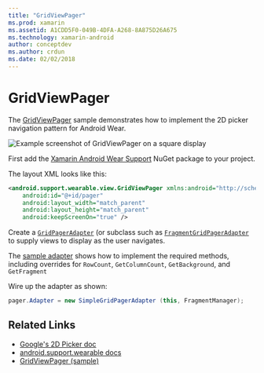 ```yaml
---
title: "GridViewPager"
ms.prod: xamarin
ms.assetid: A1CDD5F0-049B-4DFA-A268-8A875D26A675
ms.technology: xamarin-android
author: conceptdev
ms.author: crdun
ms.date: 02/02/2018
---
```


# GridViewPager

The [GridViewPager](https://docs.microsoft.com/samples/xamarin/monodroid-samples/wear-gridviewpager) sample demonstrates
how to implement the 2D picker navigation pattern for Android Wear.

![Example screenshot of GridViewPager on a square display](gridviewpager-images/gridviewpager.png)

First add the
[Xamarin Android Wear Support](https://www.nuget.org/packages/Xamarin.Android.Wear/)
NuGet package to your project.

The layout XML looks like this:

```xml
<android.support.wearable.view.GridViewPager xmlns:android="http://schemas.android.com/apk/res/android"
    android:id="@+id/pager"
    android:layout_width="match_parent"
    android:layout_height="match_parent"
    android:keepScreenOn="true" />
```

Create a
[`GridPagerAdapter`](https://developer.android.com/reference/android/support/wearable/view/GridPagerAdapter.html)
(or subclass such as
[`FragmentGridPagerAdapter`](https://developer.android.com/reference/android/support/wearable/view/FragmentGridPagerAdapter.html)
to supply views to display as the user navigates.

The
[sample adapter](https://github.com/xamarin/monodroid-samples/blob/master/wear/GridViewPager/GridViewPager/SimpleGridPagerAdapter.cs)
shows how to implement the required methods, including overrides for
`RowCount`, `GetColumnCount`, `GetBackground`, and `GetFragment`

Wire up the adapter as shown:

```csharp
pager.Adapter = new SimpleGridPagerAdapter (this, FragmentManager);
```

## Related Links

- [Google's 2D Picker doc](https://developer.android.com/training/wearables/ui/2d-picker.html)
- [android.support.wearable docs](https://developer.android.com/reference/android/support/wearable/view/package-summary.html)
- [GridViewPager (sample)](https://docs.microsoft.com/samples/xamarin/monodroid-samples/wear-gridviewpager)
